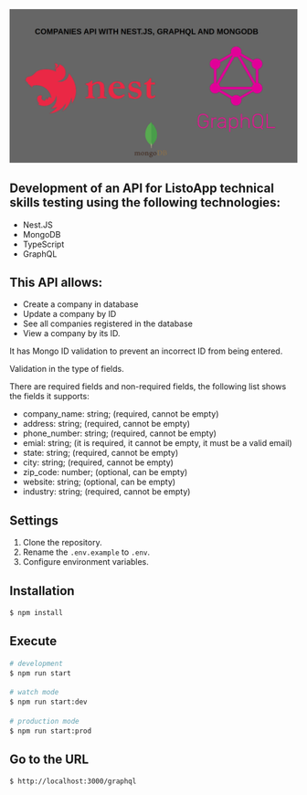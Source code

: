 <p align="center">
  <a target="blank"><img src="./img/nest-graphql.png" width="800" heigth="800" alt="Nest Logo" /></a>
</p>



## Development of an API for ListoApp technical skills testing using the following technologies:
  - Nest.JS
  - MongoDB
  - TypeScript
  - GraphQL

## This API allows:
  - Create a company in database
  - Update a company by ID
  - See all companies registered in the database
  - View a company by its ID.

It has Mongo ID validation to prevent an incorrect ID from being entered.

Validation in the type of fields.

There are required fields and non-required fields, the following list shows the fields it supports:	
  - company_name: string; (required, cannot be empty)
  - address: string; (required, cannot be empty)
  - phone_number: string; (required, cannot be empty)
  - emial: string; (it is required, it cannot be empty, it must be a valid email)
  - state: string; (required, cannot be empty)
  - city: string; (required, cannot be empty)
  - zip_code: number; (optional, can be empty)
  - website: string; (optional, can be empty)
  - industry: string; (required, cannot be empty)

 

## Settings
  1. Clone the repository.
  2. Rename the ```.env.example``` to ```.env```.
  3. Configure environment variables.

## Installation

```bash
$ npm install
```

## Execute

```bash
# development
$ npm run start

# watch mode
$ npm run start:dev

# production mode
$ npm run start:prod
```

## Go to the URL

```bash
$ http://localhost:3000/graphql
```



